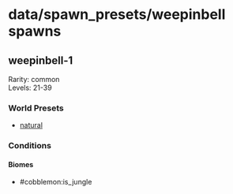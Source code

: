 # data/spawn_presets/weepinbell spawns  
  
## weepinbell-1  
Rarity: common  
Levels: 21-39  
  
### World Presets  
* [natural](/data/world_presets/natural.md)  
  
### Conditions  
  
#### Biomes  
  * #cobblemon:is_jungle
  
